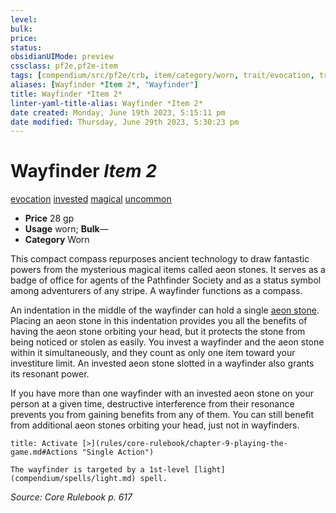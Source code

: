 ```yaml
---
level:
bulk:
price:
status:
obsidianUIMode: preview
cssclass: pf2e,pf2e-item
tags: [compendium/src/pf2e/crb, item/category/worn, trait/evocation, trait/invested, trait/magical, trait/uncommon]
aliases: [Wayfinder *Item 2*, "Wayfinder"]
title: Wayfinder *Item 2*
linter-yaml-title-alias: Wayfinder *Item 2*
date created: Monday, June 19th 2023, 5:15:11 pm
date modified: Thursday, June 29th 2023, 5:30:23 pm
---
```


# Wayfinder *Item 2*

[evocation](rules/traits/evocation.md) [invested](rules/traits/invested.md) [magical](rules/traits/magical.md) [uncommon](rules/traits/uncommon.md)  

- **Price** 28 gp
- **Usage** worn; **Bulk**—
- **Category** Worn

This compact compass repurposes ancient technology to draw fantastic powers from the mysterious magical items called aeon stones. It serves as a badge of office for agents of the Pathfinder Society and as a status symbol among adventurers of any stripe. A wayfinder functions as a compass.

An indentation in the middle of the wayfinder can hold a single [aeon stone](compendium/equipment/items/aeon-stone.md). Placing an aeon stone in this indentation provides you all the benefits of having the aeon stone orbiting your head, but it protects the stone from being noticed or stolen as easily. You invest a wayfinder and the aeon stone within it simultaneously, and they count as only one item toward your investiture limit. An invested aeon stone slotted in a wayfinder also grants its resonant power.

If you have more than one wayfinder with an invested aeon stone on your person at a given time, destructive interference from their resonance prevents you from gaining benefits from any of them. You can still benefit from additional aeon stones orbiting your head, just not in wayfinders.

```ad-embed-ability
title: Activate [>](rules/core-rulebook/chapter-9-playing-the-game.md#Actions "Single Action")

The wayfinder is targeted by a 1st-level [light](compendium/spells/light.md) spell.
```

*Source: Core Rulebook p. 617*
